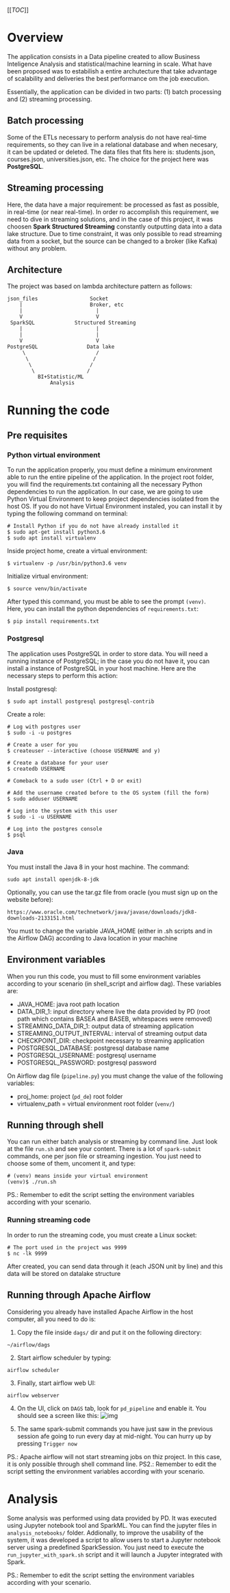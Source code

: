 [[_TOC_]]
# Overview
The application consists in a Data pipeline created to allow Business Inteligence Analysis and statistical/machine learning in scale. What have been proposed was to estabilish a entire archutecture that take advantage of scalability and deliveries the best performance om the job execution.

Essentially, the application can be divided in two parts: (1) batch processing and (2) streaming processing. 

## Batch processing
Some of the ETLs necessary to perform analysis do not have real-time requirements, so they can live in a relational database and when necesary, it can be updated or deleted. The data files that fits here is: students.json, courses.json, universities.json, etc. The choice for the project here was **PostgreSQL**.

## Streaming processing
Here, the data have a major requirement: be processed as fast as possible, in real-time (or near real-time). In order ro accomplish this requirement, we need to dive in streaming solutions, and in the case of this project, it was choosen **Spark Structured Streaming** constantly outputting data into a data lake structure. Due to time constraint, it was only possible to read streaming data from a socket, but the source can be changed to a broker (like Kafka) without any problem.

## Architecture
The project was based on lambda architecture pattern as follows:

```
json_files                 Socket
    |                      Broker, etc
    |                        |
    V                        V
 SparkSQL             Structured Streaming
    |                        |
    |                        |
    V                        V
PostgreSQL                Data lake
     \                       /
      \                     /
       \                   /
        \                 /
          BI+Statistic/ML
              Analysis
```            
# Running the code
## Pre requisites
### Python virtual environment
To run the application properly, you must define a minimum environment able to run the entire pipeline
of the application. In the project root folder, you will find the requirements.txt containing all the
necessary Python dependencies to run the application. In our case, we are going to use Python Virtual
Environment to keep project dependencies isolated from the host OS. If you do not have Virtual Environment 
instaled, you can install it by  typing the following command on terminal:
```shell
# Install Python if you do not have already installed it 
$ sudo apt-get install python3.6
$ sudo apt install virtualenv
```

Inside project home, create a virtual environment:
```shell script
$ virtualenv -p /usr/bin/python3.6 venv
```

Initialize virtual environment:
```shell script
$ source venv/bin/activate
```

After typed this command, you must be able to see the prompt `(venv)`. Here, you can install the python
dependencies of `requirements.txt`:
```shell script
$ pip install requirements.txt
```
### Postgresql
The application uses PostgreSQL in order to store data. You will need a running instance of PostgreSQL; in
the case you do not have it, you can install a instance of PostgreSQL in your host machine. Here are the
necessary steps to perform this action:

Install postgresql:
```shell script
$ sudo apt install postgresql postgresql-contrib
```

Create a role:
```shell script
# Log with postgres user
$ sudo -i -u postgres

# Create a user for you 
$ createuser --interactive (choose USERNAME and y)

# Create a database for your user
$ createdb USERNAME

# Comeback to a sudo user (Ctrl + D or exit)

# Add the username created before to the OS system (fill the form)
$ sudo adduser USERNAME

# Log into the system with this user
$ sudo -i -u USERNAME

# Log into the postgres console
$ psql
``` 

### Java
You must install the Java 8 in your host machine. The command:
```shell script
sudo apt install openjdk-8-jdk
``` 
Optionally, you can use the tar.gz file from oracle (you must sign up on the website before):
```shell script
https://www.oracle.com/technetwork/java/javase/downloads/jdk8-downloads-2133151.html
```
You must to change the variable JAVA_HOME (either in .sh scripts and in the Airflow DAG) according to Java location in your machine

## Environment variables
When you run this code, you must to fill some environment variables according to your scenario (in shell_script and airflow dag). These variables are:
* JAVA_HOME: java root path location
* DATA_DIR_1: input directory where live the data provided by PD (root path which contains BASEA and BASEB, whitespaces were removed)
* STREAMING_DATA_DIR_1: output data of streaming application
* STREAMING_OUTPUT_INTERVAL: interval of streaming output data
* CHECKPOINT_DIR: checkpoint necessary to streaming application
* POSTGRESQL_DATABASE: postgresql database name
* POSTGRESQL_USERNAME: postgresql username
* POSTGRESQL_PASSWORD: postgresql password

On Airflow dag file (`pipeline.py`) you must change the value of the following variables:
* proj_home: project (`pd_de`) root folder
* virtualenv_path = virtual environment root folder (`venv/`)
## Running through shell
You can run either batch analysis or streaming by command line. Just look at the file `run.sh` and see your content. There is a lot of `spark-submit` commands, one per json file or streaming ingestion. You just need to choose some of them, uncoment it, and type:
```
# (venv) means inside your virtual environment
(venv)$ ./run.sh
```
PS.: Remember to edit the script setting the environment variables according with your scenario.

### Running streaming code
In order to run the streaming code, you must create a Linux socket:
```shell script
# The port used in the project was 9999
$ nc -lk 9999
```

After created, you can send data through it (each JSON unit by line) and 
this data will be stored on datalake structure

## Running through Apache Airflow
Considering you already have installed Apache Airflow in the host computer, all you need to do is:
1. Copy the file inside `dags/` dir and put it on the following directory:
```
~/airflow/dags
```
2. Start airflow scheduler by typing:
```
airflow scheduler
```
3. Finally, start airflow web UI:
```
airflow webserver
```
4. On the UI, click on `DAGS` tab, look for `pd_pipeline` and enable it. You should see a screen like this:
![img](img/Screenshot%20from%202020-01-30%2015-24-23.png)


5. The same spark-submit commands you have just saw in the previous session afe going to run every day at mid-night. You can hurry up by pressing `Trigger now`

PS.: Apache airflow will not start streaming jobs on thiz project. In this case, it is only possible through shell command line.
PS2.: Remember to edit the script setting the environment variables according with your scenario.

# Analysis
Some analysis was performed using data provided by PD. It was executed using Jupyter notebook tool and SparkML. You can find
the jupyter files in `analysis_notebooks/` folder. Addionally, to improve the usability of the system, it was developed a 
script to allow users to start a Jupyter notebook server using a predefined SparkSession. You just need to execute the `run_jupyter_with_spark.sh`
script and it will launch a Jupyter integrated with Spark.

PS.: Remember to edit the script setting the environment variables according with your scenario. 

